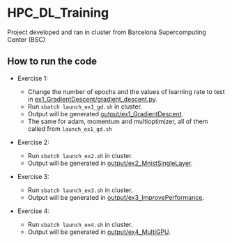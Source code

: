 # HPC_DL_Training
Project developed and ran in cluster from Barcelona Supercomputing Center (BSC)

## How to run the code
   
- Exercise 1: 
  -  Change the number of epochs and the values of learning rate to test in [ex1_GradientDescent/gradient_descent.py](ex1_GradientDescent/gradient_descent.py). 
  -  Run `sbatch launch_ex1_gd.sh` in cluster.
  -  Output will be generated [output/ex1_GradientDescent](output/ex1_GradientDescent).
  -  The same for adam, momentum and multioptimizer, all of them called from `launch_ex1_gd.sh`

- Exercise 2:
  - Run `sbatch launch_ex2.sh` in cluster.
  - Output will be generated in [output/ex2_MnistSingleLayer](output/ex2_MnistSingleLayer).

- Exercise 3:
  - Run `sbatch launch_ex3.sh` in cluster.
  - Output will be generated in [output/ex3_ImprovePerformance](output/ex3_ImprovePerformance).

- Exercise 4:
  - Run `sbatch launch_ex4.sh` in cluster.
  - Output will be generated in [output/ex4_MultiGPU](output/ex4_MultiGPU).
  